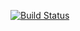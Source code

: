 [![Build Status](https://travis-ci.com/thingyjp/thingyjp-boardcontroller.svg?branch=master)](https://travis-ci.com/thingyjp/thingyjp-boardcontroller)
